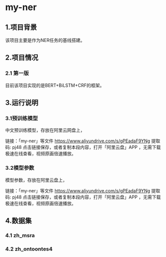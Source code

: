 # my-ner

## 1.项目背景

该项目主要是作为NER任务的基线搭建。

## 2.项目情况

### 2.1 第一版

目前该项目实现的是BERT+BiLSTM+CRF的框架。

## 3.运行说明

### 3.1预训练模型

中文预训练模型，存放在阿里云网盘上，

链接：「my-ner」等文件 https://www.aliyundrive.com/s/gPEadaF9YNg 提取码: pj48 点击链接保存，或者复制本段内容，打开「阿里云盘」APP ，无需下载极速在线查看，视频原画倍速播放。

### 3.2模型参数

模型参数，存放在阿里云盘上，

链接：「my-ner」等文件 https://www.aliyundrive.com/s/gPEadaF9YNg 提取码: pj48 点击链接保存，或者复制本段内容，打开「阿里云盘」APP ，无需下载极速在线查看，视频原画倍速播放。

## 4.数据集

### 4.1 zh_msra

### 4.2 zh_ontoontes4



